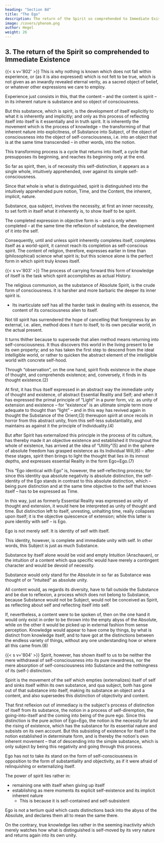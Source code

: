 ```yaml
---
heading: "Section 8d"
title: "The Ego"
description: The return of the Spirit so comprehended to Immediate Existence.
image: /covers/phenom.png
author: Hegel
weight: 26
---
```




## 3. The return of the Spirit so comprehended to Immediate Existence

{{< s v='802' >}} This is why nothing is known which does not fall within experience, or (as it is also expressed) which is not felt to be true, which is not given as an inwardly revealed eternal verity, as a sacred object of belief, or whatever other expressions we care to employ. 

Experience just consists in this, that the content – and the content is spirit – in its inherent nature is substance and so object of consciousness. 

But this substance, which is spirit, is the development of itself explicitly to what it is inherently and implicitly; and only as this process of reflecting itself into itself is it essentially and in truth spirit. It is inherently the movement which is the process of knowledge – the transforming of that inherent nature into explicitness, of Substance into Subject, of the object of consciousness into the object of self-consciousness, i.e. into an object that is at the same time transcended – in other words, into the notion. 

This transforming process is a cycle that returns into itself, a cycle that presupposes its beginning, and reaches its beginning only at the end. 

So far as spirit, then, is of necessity this self-distinction, it appears as a single whole, intuitively apprehended, over against its simple self-consciousness. 

Since that whole is what is distinguished, spirit is distinguished into the intuitively apprehended pure notion, Time, and the Content, the inherent, implicit, nature.

Substance, qua subject, involves the necessity, at first an inner necessity, to set forth in itself what it inherently is, to show itself to be spirit. 

The completed expression in objective form is – and is only when completed – at the same time the reflexion of substance, the development of it into the self.

Consequently, until and unless spirit inherently completes itself, completes itself as a world-spirit, it cannot reach its completion as self-conscious spirit. The content of religion, therefore, expresses earlier in time than (philosophical) science what spirit is; but this science alone is the perfect form in which spirit truly knows itself.


{{< s v='803' >}} The process of carrying forward this form of knowledge of itself is the task which spirit accomplishes as actual History. 

The religious communion, as the substance of Absolute Spirit, is the crude form of consciousness. It is harsher and more barbaric the deeper its inner spirit is.
- Its inarticulate self has all the harder task in dealing with its essence, the content of its consciousness alien to itself.

Not till spirit has surrendered the hope of cancelling that foreignness by an external, i.e. alien, method does it turn to itself, to its own peculiar world, in the actual present. 

It turns thither because to supersede that alien method means returning into self-consciousness. It thus discovers this world in the living present to be its own property; and so has taken the first step to descend from the ideal intelligible world, or rather to quicken the abstract element of the intelligible world with concrete self-hood. 

Through “observation”, on the one hand, spirit finds existence in the shape of thought, and comprehends existence; and, conversely, it finds in its thought existence.(2) 

At first, it has thus itself expressed in an abstract way the immediate unity of thought and existence, of abstract Essential Reality and Self; and when it has expressed the primal principle of “Light” in a purer form, viz. as unity of extension and existence – for “existence” is an ultimate simple term more adequate to thought than “light” – and in this way has revived again in thought the Substance of the Orient;(3) thereupon spirit at once recoils in horror from this abstract unity, from this self-less substantiality, and maintains as against it the principle of Individuality.(4) 

But after Spirit has externalized this principle in the process of its culture, has thereby made it an objective existence and established it throughout the whole of existence, has arrived at the idea of “Utility”(5) and in the sphere of absolute freedom has grasped existence as its Individual Will,(6) – after these stages, spirit then brings to light the thought that lies in its inmost depths, and expresses essential Reality in the form Ego=Ego.(7)

This “Ego identical with Ego” is, however, the self-reflecting process; for since this identity qua absolute negativity is absolute distinction, the self-identity of the Ego stands in contrast to this absolute distinction, which – being pure distinction and at the same time objective to the self that knows itself – has to be expressed as Time. 

In this way, just as formerly Essential Reality was expressed as unity of thought and extension, it would here be interpreted as unity of thought and time. But distinction left to itself, unresting, unhalting time, really collapses upon itself; it is the objective quiescence of extension; while this latter is pure identity with self – is Ego.

Ego is not merely self. It is identity of self with itself. 

This identity, however, is complete and immediate unity with self. In other words, this Subject is just as much Substance. 

Substance by itself alone would be void and empty Intuition (Anschauen), or the intuition of a content which qua specific would have merely a contingent character and would be devoid of necessity. 

Substance would only stand for the Absolute in so far as Substance was thought of or “intuited” as absolute unity. 

All content would, as regards its diversity, have to fall outside the Substance and be due to reflexion, a process which does not belong to Substance, because Substance would not be Subject, would not be conceived as Spirit, as reflecting about self and reflecting itself into self. 

If, nevertheless, a content were to be spoken of, then on the one hand it would only exist in order to be thrown into the empty abyss of the Absolute, while on the other it would be picked up in external fashion from sense perception. Knowledge would appear to have come by things, by what is distinct from knowledge itself, and to have got at the distinctions between the endless variety of things, without any one understanding how or where all this came from.(8)


{{< s v='804' >}} Spirit, however, has shown itself to us to be neither the mere withdrawal of self-consciousness into its pure inwardness, nor the mere absorption of self-consciousness into Substance and the nothingness of its (self-) distinction.

Spirit is the movement of the self which empties (externalizes) itself of self and sinks itself within its own substance, and qua subject, both has gone out of that substance into itself, making its substance an object and a content, and also supersedes this distinction of objectivity and content. 

That first reflexion out of immediacy is the subject's process of distinction of itself from its substance, the notion in a process of self-diremption, the going-into-itself and the coming into being of the pure ego. Since this distinction is the pure action of Ego=Ego, the notion is the necessity for and the rising of existence, which has the substance for its essential nature and subsists on its own account. But this subsisting of existence for itself is the notion established in determinate form, and is thereby the notion's own inherent movement – that of descending into the simple substance, which is only subject by being this negativity and going through this process.

Ego has not to take its stand on the form of self-consciousness in opposition to the form of substantiality and objectivity, as if it were afraid of relinquishing or externalizing itself. 

The power of spirit lies rather in:
- remaining one with itself when giving up itself
- establishing as mere moments its explicit self-existence and its implicit inherent nature
  - This is because it is self-contained and self-subsistent

Ego is not a tertium quid which casts distinctions back into the abyss of the Absolute, and declares them all to mean the same there. 

On the contrary, true knowledge lies rather in the seeming inactivity which merely watches how what is distinguished is self-moved by its very nature and returns again into its own unity.

